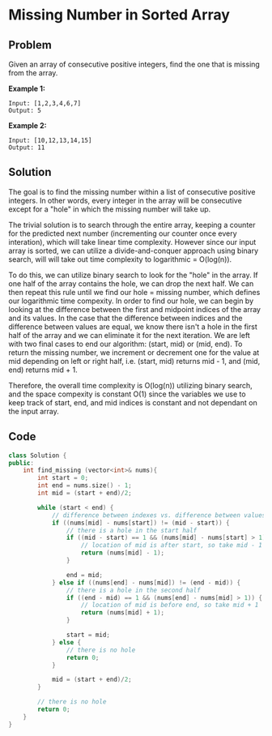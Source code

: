 # Missing Number in Sorted Array

## Problem

Given an array of consecutive positive integers, find the one that is missing from the array.

**Example 1:**

	Input: [1,2,3,4,6,7]
	Output: 5
**Example 2:**

	Input: [10,12,13,14,15]
	Output: 11

## Solution

The goal is to find the missing number within a list of consecutive positive integers. In other words, every integer in the array will be consecutive except for a "hole" in which the missing number will take up.

The trivial solution is to search through the entire array, keeping a counter for the predicted next number (incrementing our counter once every interation), which will take linear time complexity. However since our input array is sorted, we can utilize a divide-and-conquer approach using binary search, will will take out time complexity to logarithmic = O(log(n)).

To do this, we can utilize binary search to look for the "hole" in the array. If one half of the array contains the hole, we can drop the next half. We can then repeat this rule until we find our hole = missing number, which defines our logarithmic time compexity. In order to find our hole, we can begin by looking at the difference between the first and midpoint indices of the array and its values. In the case that the difference between indices and the difference between values are equal, we know there isn't a hole in the first half of the array and we can eliminate it for the next iteration. We are left with two final cases to end our algorithm: (start, mid) or (mid, end). To return the missing number, we increment or decrement one for the value at mid depending on left or right half, i.e. (start, mid) returns mid - 1, and (mid, end) returns mid + 1.

Therefore, the overall time complexity is O(log(n)) utilizing binary search, and the space compexity is constant O(1) since the variables we use to keep track of start, end, and mid indices is constant and not dependant on the input array.

## Code

```cpp
class Solution {
public:
	int find_missing (vector<int>& nums){
		int start = 0;
		int end = nums.size() - 1;
		int mid = (start + end)/2;

		while (start < end) {
			// difference between indexes vs. difference between values
			if ((nums[mid] - nums[start]) != (mid - start)) {
			    // there is a hole in the start half
			    if ((mid - start) == 1 && (nums[mid] - nums[start] > 1)) {
			    	// location of mid is after start, so take mid - 1
			        return (nums[mid] - 1);
			    }

			    end = mid;
			} else if ((nums[end] - nums[mid]) != (end - mid)) {
				// there is a hole in the second half
				if ((end - mid) == 1 && (nums[end] - nums[mid] > 1)) {
					// location of mid is before end, so take mid + 1
				    return (nums[mid] + 1);
				}

				start = mid;
			} else {
				// there is no hole
				return 0;
			}

			mid = (start + end)/2;
		}

		// there is no hole
		return 0;
	}
}
```